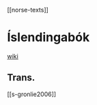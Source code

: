 [[norse-texts]]
# Íslendingabók
[wiki](https://en.wikipedia.org/wiki/%C3%8Dslendingab%C3%B3k)
## Trans.
[[s-gronlie2006]]